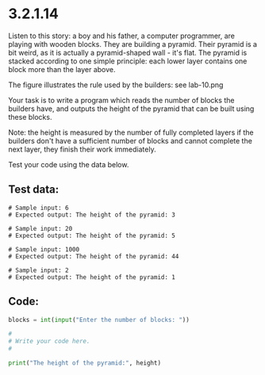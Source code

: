# 3.2.1.14

Listen to this story: a boy and his father, a computer programmer, are playing with wooden blocks. They are building a pyramid. Their pyramid is a bit weird, as it is actually a pyramid-shaped wall - it's flat. The pyramid is stacked according to one simple principle: each lower layer contains one block more than the layer above.

The figure illustrates the rule used by the builders: see lab-10.png

Your task is to write a program which reads the number of blocks the builders have, and outputs the height of the pyramid that can be built using these blocks.

Note: the height is measured by the number of fully completed layers if the builders don't have a sufficient number of blocks and cannot complete the next layer, they finish their work immediately.

Test your code using the data below.

## Test data:

```
# Sample input: 6
# Expected output: The height of the pyramid: 3

# Sample input: 20
# Expected output: The height of the pyramid: 5

# Sample input: 1000
# Expected output: The height of the pyramid: 44

# Sample input: 2
# Expected output: The height of the pyramid: 1
```

## Code:

```python
blocks = int(input("Enter the number of blocks: "))

#
# Write your code here.
#	

print("The height of the pyramid:", height)
```